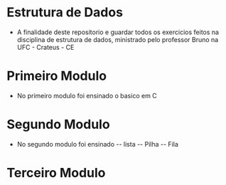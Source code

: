 # Estrutura de Dados
- A finalidade deste repositorio e guardar todos os exercicios feitos na disciplina de estrutura de dados, ministrado pelo professor Bruno na UFC - Crateus - CE
# Primeiro Modulo
- No primeiro modulo foi ensinado o basico em C
# Segundo Modulo
- No segundo modulo foi ensinado
-- lista
-- Pilha
-- Fila
# Terceiro Modulo

